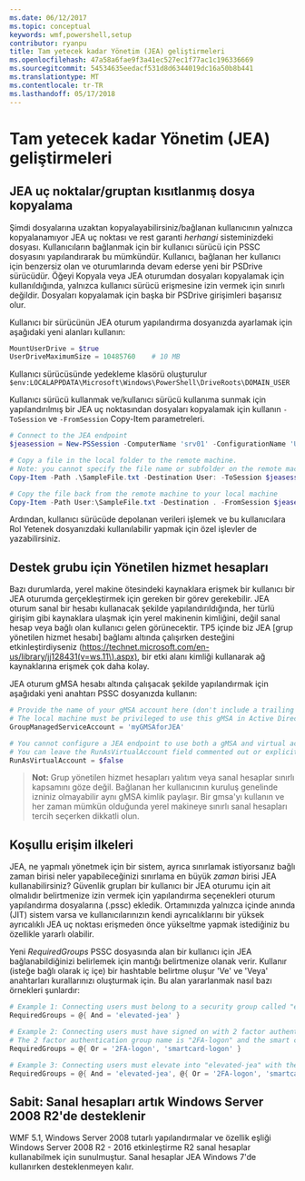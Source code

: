 ```yaml
---
ms.date: 06/12/2017
ms.topic: conceptual
keywords: wmf,powershell,setup
contributor: ryanpu
title: Tam yetecek kadar Yönetim (JEA) geliştirmeleri
ms.openlocfilehash: 47a58a6fae9f3a41ec527ec1f77ac1c196336669
ms.sourcegitcommit: 54534635eedacf531d8d6344019dc16a50b8b441
ms.translationtype: MT
ms.contentlocale: tr-TR
ms.lasthandoff: 05/17/2018
---
```

# <a name="improvements-to-just-enough-administration-jea"></a>Tam yetecek kadar Yönetim (JEA) geliştirmeleri

## <a name="constrained-file-copy-tofrom-jea-endpoints"></a>JEA uç noktalar/gruptan kısıtlanmış dosya kopyalama

Şimdi dosyalarına uzaktan kopyalayabilirsiniz/bağlanan kullanıcının yalnızca kopyalanamıyor JEA uç noktası ve rest garanti *herhangi* sisteminizdeki dosyası.
Kullanıcıların bağlanmak için bir kullanıcı sürücü için PSSC dosyasını yapılandırarak bu mümkündür.
Kullanıcı, bağlanan her kullanıcı için benzersiz olan ve oturumlarında devam ederse yeni bir PSDrive sürücüdür.
Öğeyi Kopyala veya JEA oturumdan dosyaları kopyalamak için kullanıldığında, yalnızca kullanıcı sürücü erişmesine izin vermek için sınırlı değildir.
Dosyaları kopyalamak için başka bir PSDrive girişimleri başarısız olur.

Kullanıcı bir sürücünün JEA oturum yapılandırma dosyanızda ayarlamak için aşağıdaki yeni alanları kullanın:

```powershell
MountUserDrive = $true
UserDriveMaximumSize = 10485760    # 10 MB
```

Kullanıcı sürücüsünde yedekleme klasörü oluşturulur `$env:LOCALAPPDATA\Microsoft\Windows\PowerShell\DriveRoots\DOMAIN_USER`

Kullanıcı sürücü kullanmak ve/kullanıcı sürücü kullanıma sunmak için yapılandırılmış bir JEA uç noktasından dosyaları kopyalamak için kullanın `-ToSession` ve `-FromSession` Copy-Item parametreleri.

```powershell
# Connect to the JEA endpoint
$jeasession = New-PSSession -ComputerName 'srv01' -ConfigurationName 'UserDemo'

# Copy a file in the local folder to the remote machine.
# Note: you cannot specify the file name or subfolder on the remote machine. You must exactly type "User:"
Copy-Item -Path .\SampleFile.txt -Destination User: -ToSession $jeasession

# Copy the file back from the remote machine to your local machine
Copy-Item -Path User:\SampleFile.txt -Destination . -FromSession $jeasession
```

Ardından, kullanıcı sürücüde depolanan verileri işlemek ve bu kullanıcılara Rol Yetenek dosyanızdaki kullanılabilir yapmak için özel işlevler de yazabilirsiniz.

## <a name="support-for-group-managed-service-accounts"></a>Destek grubu için Yönetilen hizmet hesapları

Bazı durumlarda, yerel makine ötesindeki kaynaklara erişmek bir kullanıcı bir JEA oturumda gerçekleştirmek için gereken bir görev gerekebilir.
JEA oturum sanal bir hesabı kullanacak şekilde yapılandırıldığında, her türlü girişim gibi kaynaklara ulaşmak için yerel makinenin kimliğini, değil sanal hesap veya bağlı olan kullanıcı gelen görünecektir.
TP5 içinde biz JEA [grup yönetilen hizmet hesabı] bağlamı altında çalışırken desteğini etkinleştirdiyseniz (https://technet.microsoft.com/en-us/library/jj128431(v=ws.11\).aspx), bir etki alanı kimliği kullanarak ağ kaynaklarına erişmek çok daha kolay.

JEA oturum gMSA hesabı altında çalışacak şekilde yapılandırmak için aşağıdaki yeni anahtarı PSSC dosyanızda kullanın:

```powershell
# Provide the name of your gMSA account here (don't include a trailing $)
# The local machine must be privileged to use this gMSA in Active Directory
GroupManagedServiceAccount = 'myGMSAforJEA'

# You cannot configure a JEA endpoint to use both a gMSA and virtual account
# You can leave the RunAsVirtualAccount field commented out or explicitly set it to false
RunAsVirtualAccount = $false
```

> **Not:** Grup yönetilen hizmet hesapları yalıtım veya sanal hesaplar sınırlı kapsamını göze değil.
> Bağlanan her kullanıcının kuruluş genelinde izniniz olmayabilir aynı gMSA kimlik paylaşır.
> Bir gmsa'yı kullanın ve her zaman mümkün olduğunda yerel makineye sınırlı sanal hesapları tercih seçerken dikkatli olun.

## <a name="conditional-access-policies"></a>Koşullu erişim ilkeleri

JEA, ne yapmalı yönetmek için bir sistem, ayrıca sınırlamak istiyorsanız bağlı zaman birisi neler yapabileceğinizi sınırlama en büyük *zaman* birisi JEA kullanabilirsiniz?
Güvenlik grupları bir kullanıcı bir JEA oturumu için ait olmalıdır belirtmenize izin vermek için yapılandırma seçenekleri oturum yapılandırma dosyalarına (.pssc) ekledik.
Ortamınızda yalnızca içinde anında (JIT) sistem varsa ve kullanıcılarınızın kendi ayrıcalıklarını bir yüksek ayrıcalıklı JEA uç noktası erişmeden önce yükseltme yapmak istediğiniz bu özellikle yararlı olabilir.

Yeni *RequiredGroups* PSSC dosyasında alan bir kullanıcı için JEA bağlanabildiğinizi belirlemek için mantığı belirtmenize olanak verir.
Kullanır (isteğe bağlı olarak iç içe) bir hashtable belirtme oluşur 'Ve' ve 'Veya' anahtarları kurallarınızı oluşturmak için.
Bu alan yararlanmak nasıl bazı örnekleri şunlardır:

```powershell
# Example 1: Connecting users must belong to a security group called "elevated-jea"
RequiredGroups = @{ And = 'elevated-jea' }

# Example 2: Connecting users must have signed on with 2 factor authentication or a smart card
# The 2 factor authentication group name is "2FA-logon" and the smart card group name is "smartcard-logon"
RequiredGroups = @{ Or = '2FA-logon', 'smartcard-logon' }

# Example 3: Connecting users must elevate into "elevated-jea" with their JIT system and have logged on with 2FA or a smart card
RequiredGroups = @{ And = 'elevated-jea', @{ Or = '2FA-logon', 'smartcard-logon' }}
```

## <a name="fixed-virtual-accounts-are-now-supported-on-windows-server-2008-r2"></a>Sabit: Sanal hesapları artık Windows Server 2008 R2'de desteklenir
WMF 5.1, Windows Server 2008 tutarlı yapılandırmalar ve özellik eşliği Windows Server 2008 R2 - 2016 etkinleştirme R2 sanal hesaplar kullanabilmek için sunulmuştur.
Sanal hesaplar JEA Windows 7'de kullanırken desteklenmeyen kalır.
